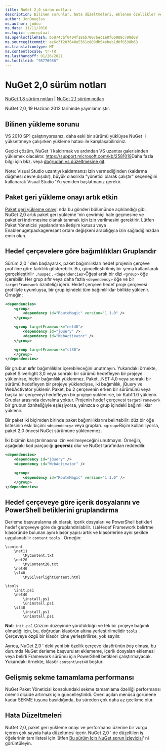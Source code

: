 ```yaml
---
title: NuGet 2,0 sürüm notları
description: Bilinen sorunlar, hata düzeltmeleri, eklenen özellikler ve CCR 'ler dahil olmak üzere NuGet 2,0 sürüm notları.
author: JonDouglas
ms.author: jodou
ms.date: 11/11/2016
ms.topic: conceptual
ms.openlocfilehash: b6874cbf0404f18ab7007bec1e0f66089c790d08
ms.sourcegitcommit: ee6c3f203648a5561c809db54ebeb1d0f0598b68
ms.translationtype: MT
ms.contentlocale: tr-TR
ms.lasthandoff: 01/26/2021
ms.locfileid: "98776986"
---
```

# <a name="nuget-20-release-notes"></a>NuGet 2,0 sürüm notları

[NuGet 1,8 sürüm notları](../release-notes/nuget-1.8.md)  |  [NuGet 2,1 sürüm notları](../release-notes/nuget-2.1.md)

NuGet 2,0, 19 Haziran 2012 tarihinde yayınlanmıştır.

## <a name="known-installation-issue"></a>Bilinen yükleme sorunu
VS 2010 SP1 çalıştırıyorsanız, daha eski bir sürümü yüklüyse NuGet 'i yükseltmeye çalışırken yükleme hatası ile karşılaşabilirsiniz.

Geçici çözüm, NuGet 'i kaldırmak ve ardından VS uzantısı galerisinden yüklemek olacaktır.  <https://support.microsoft.com/kb/2581019>Daha fazla bilgi için bkz. veya [doğrudan vs düzeltmesine git](http://bit.ly/vsixcertfix).

Note: Visual Studio uzantıyı kaldırmanızı izin vermediğinden (kaldırma düğmesi devre dışıdır), büyük olasılıkla "yönetici olarak çalıştır" seçeneğini kullanarak Visual Studio 'Yu yeniden başlatmanız gerekir.

## <a name="package-restore-consent-is-now-active"></a>Paket geri yükleme onayı artık etkin

[Paket geri yükleme onayı](http://blog.nuget.org/20120518/package-restore-and-consent.html)' nda bu gönderi bölümünde açıklandığı gibi, NuGet 2,0 artık paket geri yükleme 'nin çevrimiçi hale geçmesine ve paketleri indirmesine olanak tanımak için izin verilmesini gerektirir. Lütfen Paket Yöneticisi yapılandırma iletişim kutusu veya Enablenugetpackageresant ortam değişkeni aracılığıyla izin sağladığınızdan emin olun.

## <a name="group-dependencies-by-target-frameworks"></a>Hedef çerçevelere göre bağımlılıkları Gruplandır

Sürüm 2,0 ' den başlayarak, paket bağımlılıkları hedef projenin çerçeve profiline göre farklılık gösterebilir. Bu, güncelleştirilmiş bir şema kullanılarak gerçekleştirilir `.nuspec` . `<dependencies>`Öğesi artık bir dizi `<group>` öğe içerebilir. Her grup sıfır veya daha fazla `<dependency>` öğe ve bir `targetFramework` özniteliği içerir. Hedef çerçeve hedef proje çerçevesi profiliyle uyumluysa, bir grup içindeki tüm bağımlılıklar birlikte yüklenir. Örneğin:

```xml
<dependencies>
    <group>
        <dependency id="RouteMagic" version="1.1.0" />
    </group>

    <group targetFramework="net40">
        <dependency id="jQuery" />
        <dependency id="WebActivator" />
    </group>

    <group targetFramework="sl30">
    </group>
</dependencies>
```

Bir grubun **sıfır** bağımlılıklar içerebileceğini unutmayın. Yukarıdaki örnekte, paket Silverlight 3,0 veya sonraki bir sürümü hedefleyen bir projeye yüklenirse, hiçbir bağımlılık yüklenmez. Paket, .NET 4,0 veya sonraki bir sürümü hedefleyen bir projeye yüklendiyse, iki bağımlılık, jQuery ve WebActivator yüklenir.  Paket, bu 2 çerçevenin erken bir sürümünü veya başka bir çerçeveyi hedefleyen bir projeye yüklenirse, bir Kab1.1.0 yüklenir. Gruplar arasında devralma yoktur. Projenin hedef çerçevesi `targetFramework` bir grubun özniteliğiyle eşleşiyorsa, yalnızca o grup içindeki bağımlılıklar yüklenir.

Bir paket iki biçimden birinde paket bağımlılıklarını belirtebilir: düz bir öğe listesinin eski biçimi `<dependency>` veya grupları. `<group>`Biçim kullanılıyorsa, paket 2,0 öncesi NuGet sürümüne yüklenemez.

İki biçimin karıştırılmasına izin verilmeyeceğini unutmayın. Örneğin, aşağıdaki kod parçacığı **geçersiz** olur ve NuGet tarafından reddedilir.

```xml
<dependencies>
    <dependency id="jQuery" />
    <dependency id="WebActivator" />

    <group>
        <dependency id="RouteMagic" version="1.1.0" />
    </group>
</dependencies>
```

## <a name="grouping-content-files-and-powershell-scripts-by-target-framework"></a>Hedef çerçeveye göre içerik dosyalarını ve PowerShell betiklerini gruplandırma

Derleme başvurularına ek olarak, içerik dosyaları ve PowerShell betikleri hedef çerçeveye göre de gruplandırılabilir. `lib`Hedef Framework belirtme klasöründe bulunan aynı klasör yapısı artık ve klasörlerine aynı şekilde uygulanabilir `content` `tools` . Örneğin:

```
\content
    \net11
        \MyContent.txt
    \net20
        \MyContent20.txt
    \net40
    \sl40
        \MySilverlightContent.html

\tools
    \init.ps1
    \net40
        \install.ps1
        \uninstall.ps1
    \sl40
        \install.ps1
        \uninstall.ps1
```

**Not**: `init.ps1` Çözüm düzeyinde yürütüldüğü ve tek bir projeye bağımlı olmadığı için, bu, doğrudan klasörün altına yerleştirilmelidir `tools` . Çerçeveye özgü bir klasör içine yerleştirilirse, yok sayılır.

Ayrıca, NuGet 2,0 ' deki yeni bir özellik çerçeve klasörünün *boş* olması, bu durumda NuGet derleme başvuruları eklememe, içerik dosyaları eklemesi veya belirli Framework sürümü için PowerShell betikleri çalıştırmayacak. Yukarıdaki örnekte, klasör `content\net40` boştur.

## <a name="improved-tab-completion-performance"></a>Gelişmiş sekme tamamlama performansı
NuGet Paket Yöneticisi konsolundaki sekme tamamlama özelliği performansı önemli ölçüde artırmak için güncelleştirildi. Öneri açılan menüsü görünene kadar SEKME tuşuna basıldığında, bu süreden çok daha az gecikme olur.

## <a name="bug-fixes"></a>Hata Düzeltmeleri
NuGet 2,0, paket geri yükleme onayı ve performansı üzerine bir vurgu içeren çok sayıda hata düzeltmesi içerir.
NuGet 2,0 ' de düzeltilen iş öğelerinin tam listesi için lütfen [Bu sürüm Için NuGet sorun İzleyicisi](http://nuget.codeplex.com/workitem/list/advanced?keyword=&status=Closed&type=All&priority=All&release=NuGet%202.0&assignedTo=All&component=All&sortField=Votes&sortDirection=Descending&page=0)' ni görüntüleyin.
